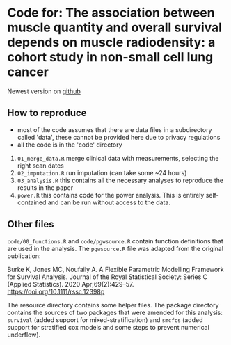 # Code for: The association between muscle quantity and overall survival depends on muscle radiodensity: a cohort study in non-small cell lung cancer

Newest version on [github](https://github.com/vanAmsterdam/bodycomp-survival-public/)

## How to reproduce

- most of the code assumes that there are data files in a subdirectory called 'data', these cannot be provided here due to privacy regulations
- all the code is in the 'code' directory

1. `01_merge_data.R` merge clinical data with measurements, selecting the right scan dates
2. `02_imputation.R` run imputation (can take some ~24 hours)
3. `03_analysis.R` this contains all the necessary analyses to reproduce the results in the paper
4. `power.R` this contains code for the power analysis. This is entirely self-contained and can be run without access to the data.

## Other files

`code/00_functions.R` and `code/pgwsource.R` contain function definitions that are used in the analysis.
The `pgwsource.R` file was adapted from the original publication:

Burke K, Jones MC, Noufaily A. A Flexible Parametric Modelling Framework for Survival Analysis. Journal of the Royal Statistical Society: Series C (Applied Statistics). 2020 Apr;69(2):429–57. 
https://doi.org/10.1111/rssc.12398p

The resource directory contains some helper files.
The package directory contains the sources of two packages that were amended for this analysis: `survival` (added support for mixed-stratification) and `smcfcs` (added support for stratified cox models and some steps to prevent numerical underflow).
